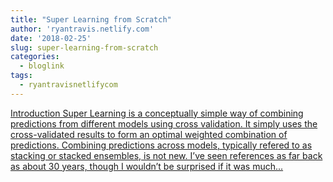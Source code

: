 ```yaml
---
title: "Super Learning from Scratch"
author: 'ryantravis.netlify.com'
date: '2018-02-25'
slug: super-learning-from-scratch
categories:
  - bloglink
tags:
  - ryantravisnetlifycom
---
```


[IntroductionSuper Learning is a conceptually simple way of combining predictions from different models using cross validation. It simply uses the cross-validated results to form an optimal weighted combination of predictions. Combining predictions across models, typically refered to as stacking or stacked ensembles, is not new. I’ve seen references as far back as about 30 years, though I wouldn’t be surprised if it was much...<click to read more>](http://ryantravis.netlify.com/post/super-learning-from-scratch/)

